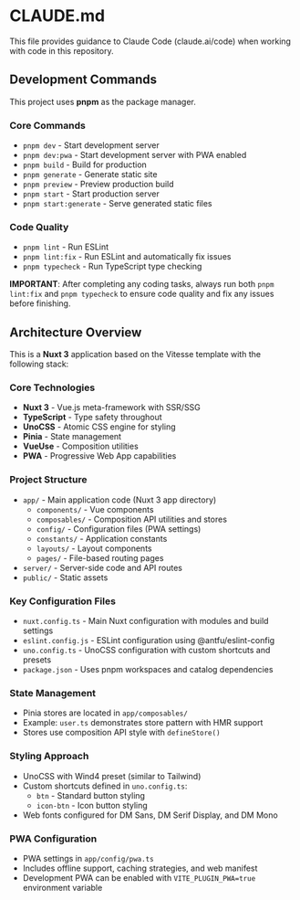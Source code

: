 # CLAUDE.md

This file provides guidance to Claude Code (claude.ai/code) when working with code in this repository.

## Development Commands

This project uses **pnpm** as the package manager.

### Core Commands

- `pnpm dev` - Start development server
- `pnpm dev:pwa` - Start development server with PWA enabled
- `pnpm build` - Build for production
- `pnpm generate` - Generate static site
- `pnpm preview` - Preview production build
- `pnpm start` - Start production server
- `pnpm start:generate` - Serve generated static files

### Code Quality

- `pnpm lint` - Run ESLint
- `pnpm lint:fix` - Run ESLint and automatically fix issues
- `pnpm typecheck` - Run TypeScript type checking

**IMPORTANT**: After completing any coding tasks, always run both `pnpm lint:fix` and `pnpm typecheck` to ensure code quality and fix any issues before finishing.

## Architecture Overview

This is a **Nuxt 3** application based on the Vitesse template with the following stack:

### Core Technologies

- **Nuxt 3** - Vue.js meta-framework with SSR/SSG
- **TypeScript** - Type safety throughout
- **UnoCSS** - Atomic CSS engine for styling
- **Pinia** - State management
- **VueUse** - Composition utilities
- **PWA** - Progressive Web App capabilities

### Project Structure

- `app/` - Main application code (Nuxt 3 app directory)
  - `components/` - Vue components
  - `composables/` - Composition API utilities and stores
  - `config/` - Configuration files (PWA settings)
  - `constants/` - Application constants
  - `layouts/` - Layout components
  - `pages/` - File-based routing pages
- `server/` - Server-side code and API routes
- `public/` - Static assets

### Key Configuration Files

- `nuxt.config.ts` - Main Nuxt configuration with modules and build settings
- `eslint.config.js` - ESLint configuration using @antfu/eslint-config
- `uno.config.ts` - UnoCSS configuration with custom shortcuts and presets
- `package.json` - Uses pnpm workspaces and catalog dependencies

### State Management

- Pinia stores are located in `app/composables/`
- Example: `user.ts` demonstrates store pattern with HMR support
- Stores use composition API style with `defineStore()`

### Styling Approach

- UnoCSS with Wind4 preset (similar to Tailwind)
- Custom shortcuts defined in `uno.config.ts`:
  - `btn` - Standard button styling
  - `icon-btn` - Icon button styling
- Web fonts configured for DM Sans, DM Serif Display, and DM Mono

### PWA Configuration

- PWA settings in `app/config/pwa.ts`
- Includes offline support, caching strategies, and web manifest
- Development PWA can be enabled with `VITE_PLUGIN_PWA=true` environment variable
